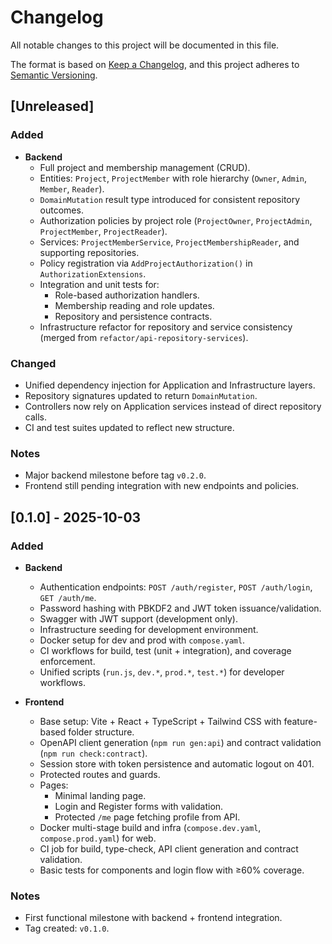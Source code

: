 # Changelog
All notable changes to this project will be documented in this file.

The format is based on [Keep a Changelog](https://keepachangelog.com/en/1.1.0/),
and this project adheres to [Semantic Versioning](https://semver.org/spec/v2.0.0.html).

## [Unreleased]

### Added
- **Backend**
  - Full project and membership management (CRUD).
  - Entities: `Project`, `ProjectMember` with role hierarchy (`Owner`, `Admin`, `Member`, `Reader`).
  - `DomainMutation` result type introduced for consistent repository outcomes.
  - Authorization policies by project role (`ProjectOwner`, `ProjectAdmin`, `ProjectMember`, `ProjectReader`).
  - Services: `ProjectMemberService`, `ProjectMembershipReader`, and supporting repositories.
  - Policy registration via `AddProjectAuthorization()` in `AuthorizationExtensions`.
  - Integration and unit tests for:
    - Role-based authorization handlers.
    - Membership reading and role updates.
    - Repository and persistence contracts.
  - Infrastructure refactor for repository and service consistency (merged from `refactor/api-repository-services`).

### Changed
- Unified dependency injection for Application and Infrastructure layers.
- Repository signatures updated to return `DomainMutation`.
- Controllers now rely on Application services instead of direct repository calls.
- CI and test suites updated to reflect new structure.

### Notes
- Major backend milestone before tag `v0.2.0`.
- Frontend still pending integration with new endpoints and policies.

## [0.1.0] - 2025-10-03

### Added
- **Backend**
  - Authentication endpoints: `POST /auth/register`, `POST /auth/login`, `GET /auth/me`.
  - Password hashing with PBKDF2 and JWT token issuance/validation.
  - Swagger with JWT support (development only).
  - Infrastructure seeding for development environment.
  - Docker setup for dev and prod with `compose.yaml`.
  - CI workflows for build, test (unit + integration), and coverage enforcement.
  - Unified scripts (`run.js`, `dev.*`, `prod.*`, `test.*`) for developer workflows.

- **Frontend**
  - Base setup: Vite + React + TypeScript + Tailwind CSS with feature-based folder structure.
  - OpenAPI client generation (`npm run gen:api`) and contract validation (`npm run check:contract`).
  - Session store with token persistence and automatic logout on 401.
  - Protected routes and guards.
  - Pages:
    - Minimal landing page.
    - Login and Register forms with validation.
    - Protected `/me` page fetching profile from API.
  - Docker multi-stage build and infra (`compose.dev.yaml`, `compose.prod.yaml`) for web.
  - CI job for build, type-check, API client generation and contract validation.
  - Basic tests for components and login flow with ≥60% coverage.
  
### Notes
- First functional milestone with backend + frontend integration.
- Tag created: `v0.1.0`.